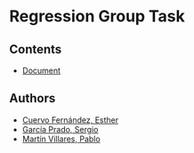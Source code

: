 # Regression Group Task

## Contents
  - [Document](tex/document.pdf)


## Authors
  - [Cuervo Fernández, Esther](https://github.com/es2812)
  - [García Prado, Sergio](https://github.com/garciparedes)
  - [Martín Villares, Pablo]()
